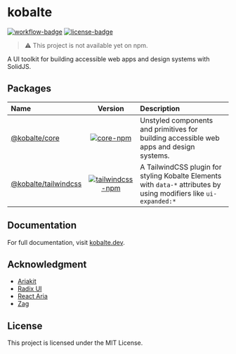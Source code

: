 # kobalte

[![workflow-badge]](https://github.com/fabien-ml/kobalte/actions/workflows/ci.yaml) [![license-badge]](https://github.com/fabien-ml/kobalte#license)

[workflow-badge]: https://img.shields.io/github/workflow/status/fabien-ml/kobalte/CI
[license-badge]: https://img.shields.io/github/license/fabien-ml/kobalte

> :warning: This project is not available yet on npm.

A UI toolkit for building accessible web apps and design systems with SolidJS.

## Packages

| Name                                          |                                 Version                                  | Description                                                                                                        |
| :-------------------------------------------- | :----------------------------------------------------------------------: | :----------------------------------------------------------------------------------------------------------------- |
| [@kobalte/core](/packages/elements)           |        [![core-npm]](https://www.npmjs.com/package/@kobalte/core)        | Unstyled components and primitives for building accessible web apps and design systems.                            |
| [@kobalte/tailwindcss](/packages/tailwindcss) | [![tailwindcss-npm]](https://www.npmjs.com/package/@kobalte/tailwindcss) | A TailwindCSS plugin for styling Kobalte Elements with `data-*` attributes by using modifiers like `ui-expanded:*` |

[core-npm]: https://img.shields.io/npm/v/@kobalte/core
[tailwindcss-npm]: https://img.shields.io/npm/v/@kobalte/tailwindcss

## Documentation

For full documentation, visit [kobalte.dev](https://kobalte.dev/).

## Acknowledgment

- [Ariakit](https://ariakit.org/)
- [Radix UI](https://www.radix-ui.com/)
- [React Aria](https://react-spectrum.adobe.com/react-aria/)
- [Zag](https://zagjs.com/)

## License

This project is licensed under the MIT License.
